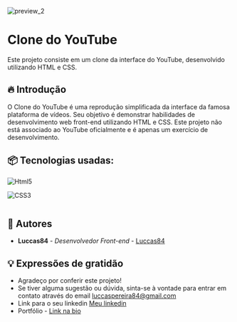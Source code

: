![preview_2](https://github.com/Luccas84/YouTube-Clone/assets/167586263/552f4d91-be72-41a0-bf25-c210f73bbac6)

# Clone do YouTube

Este projeto consiste em um clone da interface do YouTube, desenvolvido utilizando HTML e CSS.

## 🔥 Introdução

O Clone do YouTube é uma reprodução simplificada da interface da famosa plataforma de vídeos. Seu objetivo é demonstrar habilidades de desenvolvimento web front-end utilizando HTML e CSS. Este projeto não está associado ao YouTube oficialmente e é apenas um exercício de desenvolvimento.

## 📦 Tecnologias usadas:

<div style="display: inline-block">
  <img
    alt="Html5"
    src="https://img.shields.io/badge/HTML5-E34F26?style=for-the-badge&logo=html5&logoColor=white"
  />
  
  <img
    alt="CSS3"
    src="https://img.shields.io/badge/CSS3-1572B6?style=for-the-badge&logo=css3&logoColor=white"
  />
</div>

## 👷 Autores

* **Luccas84** - *Desenvolvedor Front-end* - [Luccas84](https://github.com/Luccas84)

## 💡 Expressões de gratidão

* Agradeço por conferir este projeto!
* Se tiver alguma sugestão ou dúvida, sinta-se à vontade para entrar em contato através do email luccaspereira84@gmail.com
* Link para o seu linkedin [Meu linkedin](https://www.linkedin.com/in/luccas-pereira-40022b229/)
* Portfólio - [Link na bio](https://acesse.dev/portfolio-luccaspereira)


